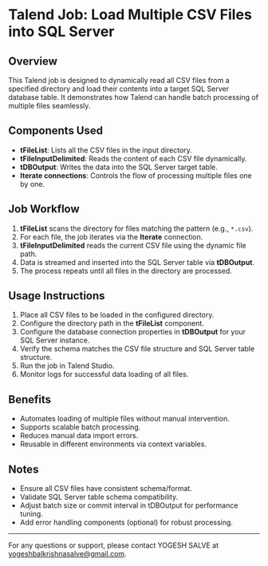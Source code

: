 # Talend Job: Load Multiple CSV Files into SQL Server

## Overview

This Talend job is designed to dynamically read all CSV files from a specified directory and load their contents into a target SQL Server database table. It demonstrates how Talend can handle batch processing of multiple files seamlessly.

## Components Used

- **tFileList**: Lists all the CSV files in the input directory.
- **tFileInputDelimited**: Reads the content of each CSV file dynamically.
- **tDBOutput**: Writes the data into the SQL Server target table.
- **Iterate connections**: Controls the flow of processing multiple files one by one.

## Job Workflow

1. **tFileList** scans the directory for files matching the pattern (e.g., `*.csv`).
2. For each file, the job iterates via the **Iterate** connection.
3. **tFileInputDelimited** reads the current CSV file using the dynamic file path.
4. Data is streamed and inserted into the SQL Server table via **tDBOutput**.
5. The process repeats until all files in the directory are processed.

## Usage Instructions

1. Place all CSV files to be loaded in the configured directory.
2. Configure the directory path in the **tFileList** component.
3. Configure the database connection properties in **tDBOutput** for your SQL Server instance.
4. Verify the schema matches the CSV file structure and SQL Server table structure.
5. Run the job in Talend Studio.
6. Monitor logs for successful data loading of all files.

## Benefits

- Automates loading of multiple files without manual intervention.
- Supports scalable batch processing.
- Reduces manual data import errors.
- Reusable in different environments via context variables.

## Notes

- Ensure all CSV files have consistent schema/format.
- Validate SQL Server table schema compatibility.
- Adjust batch size or commit interval in tDBOutput for performance tuning.
- Add error handling components (optional) for robust processing.

---

For any questions or support, please contact YOGESH SALVE at yogeshbalkrishnasalve@gmail.com.

